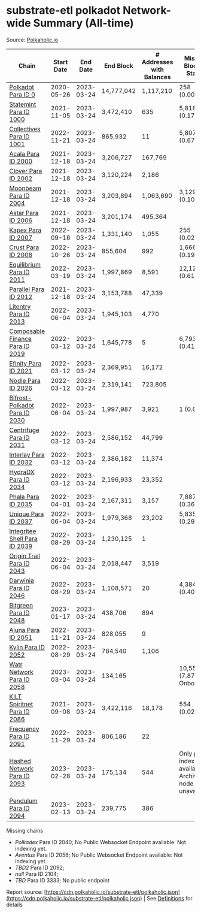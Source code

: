 # substrate-etl polkadot Network-wide Summary (All-time)

Source: [Polkaholic.io](https://polkaholic.io)


| Chain            | Start Date | End Date | End Block | # Addresses with Balances | Missing Blocks / Status |
| ---------------- | ---------- | ---------| --------- | ------------------------- | ----------------------- |
| [Polkadot Para ID 0](/polkadot/0-polkadot) | 2020-05-26 | 2023-03-24 | 14,777,042 |  1,117,210 | 258 (0.00%)  |
| [Statemint Para ID 1000](/polkadot/1000-statemint) | 2021-11-05 | 2023-03-24 | 3,472,410 |  635 | 5,818 (0.17%)  |
| [Collectives Para ID 1001](/polkadot/1001-collectives) | 2022-11-21 | 2023-03-24 | 865,932 |  11 | 5,807 (0.67%)  |
| [Acala Para ID 2000](/polkadot/2000-acala) | 2021-12-18 | 2023-03-24 | 3,206,727 |  167,769 |    |
| [Clover Para ID 2002](/polkadot/2002-clover) | 2021-12-18 | 2023-03-24 | 3,120,224 |  2,186 |    |
| [Moonbeam Para ID 2004](/polkadot/2004-moonbeam) | 2021-12-18 | 2023-03-24 | 3,203,894 |  1,063,690 | 3,129 (0.10%)  |
| [Astar Para ID 2006](/polkadot/2006-astar) | 2021-12-18 | 2023-03-24 | 3,201,174 |  495,364 |    |
| [Kapex Para ID 2007](/polkadot/2007-kapex) | 2022-09-16 | 2023-03-24 | 1,331,140 |  1,055 | 255 (0.02%)  |
| [Crust Para ID 2008](/polkadot/2008-crust) | 2022-10-26 | 2023-03-24 | 855,604 |  992 | 1,666 (0.19%)  |
| [Equilibrium Para ID 2011](/polkadot/2011-equilibrium) | 2022-03-19 | 2023-03-24 | 1,997,869 |  8,591 | 12,120 (0.61%)  |
| [Parallel Para ID 2012](/polkadot/2012-parallel) | 2021-12-18 | 2023-03-24 | 3,153,788 |  47,339 |    |
| [Litentry Para ID 2013](/polkadot/2013-litentry) | 2022-06-04 | 2023-03-24 | 1,945,103 |  4,770 |    |
| [Composable Finance Para ID 2019](/polkadot/2019-composable) | 2022-03-12 | 2023-03-24 | 1,645,778 |  5 | 6,793 (0.41%)  |
| [Efinity Para ID 2021](/polkadot/2021-efinity) | 2022-03-12 | 2023-03-24 | 2,369,951 |  16,172 |    |
| [Nodle Para ID 2026](/polkadot/2026-nodle) | 2022-03-12 | 2023-03-24 | 2,319,141 |  723,805 |    |
| [Bifrost-Polkadot Para ID 2030](/polkadot/2030-bifrost-dot) | 2022-06-04 | 2023-03-24 | 1,997,987 |  3,921 | 1 (0.00%)  |
| [Centrifuge Para ID 2031](/polkadot/2031-centrifuge) | 2022-03-12 | 2023-03-24 | 2,586,152 |  44,799 |    |
| [Interlay Para ID 2032](/polkadot/2032-interlay) | 2022-03-12 | 2023-03-24 | 2,386,182 |  11,374 |    |
| [HydraDX Para ID 2034](/polkadot/2034-hydradx) | 2022-03-12 | 2023-03-24 | 2,196,933 |  23,352 |    |
| [Phala Para ID 2035](/polkadot/2035-phala) | 2022-04-01 | 2023-03-24 | 2,167,311 |  3,157 | 7,887 (0.36%)  |
| [Unique Para ID 2037](/polkadot/2037-unique) | 2022-06-04 | 2023-03-24 | 1,979,368 |  23,202 | 5,835 (0.29%)  |
| [Integritee Shell Para ID 2039](/polkadot/2039-integritee-shell) | 2022-08-29 | 2023-03-24 | 1,230,125 |  1 |    |
| [Origin Trail Para ID 2043](/polkadot/2043-origintrail) | 2022-06-04 | 2023-03-24 | 2,018,447 |  3,519 |    |
| [Darwinia Para ID 2046](/polkadot/2046-darwinia) | 2022-08-29 | 2023-03-24 | 1,108,571 |  20 | 4,384 (0.40%)  |
| [Bitgreen Para ID 2048](/polkadot/2048-bitgreen) | 2023-01-17 | 2023-03-24 | 438,706 |  894 |    |
| [Ajuna Para ID 2051](/polkadot/2051-ajuna) | 2022-11-21 | 2023-03-24 | 828,055 |  9 |    |
| [Kylin Para ID 2052](/polkadot/2052-kylin) | 2022-08-29 | 2023-03-24 | 784,540 |  1,106 |    |
| [Watr Network Para ID 2058](/polkadot/2058-watr) | 2023-03-04 | 2023-03-24 | 134,165 |   | 10,553 (7.87%) Onboarding |
| [KILT Spiritnet Para ID 2086](/polkadot/2086-kilt) | 2021-09-08 | 2023-03-24 | 3,422,116 |  18,178 | 554 (0.02%)  |
| [Frequency Para ID 2091](/polkadot/2091-frequency) | 2022-11-29 | 2023-03-24 | 806,186 |  22 |    |
| [Hashed Network Para ID 2093](/polkadot/2093-hashed) | 2023-02-28 | 2023-03-24 | 175,134 |  544 |   Only partial index available: Archive node unavailable |
| [Pendulum Para ID 2094](/polkadot/2094-pendulum) | 2023-02-13 | 2023-03-24 | 239,775 |  386 |    |

Missing chains


* *Polkadex* Para ID 2040; No Public Websocket Endpoint available: Not indexing yet.
* *Aventus* Para ID 2056; No Public Websocket Endpoint available: Not indexing yet.
* *TBD2* Para ID 2092; 
* *null* Para ID 2104; 
* *TBD* Para ID 3333; No public endpoint

Report source: [https://cdn.polkaholic.io/substrate-etl/polkaholic.json](https://cdn.polkaholic.io/substrate-etl/polkaholic.json) | See [Definitions](/DEFINITIONS.md) for details
